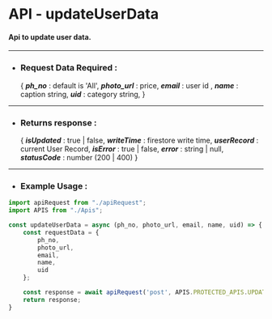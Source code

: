 # API - updateUserData
#### Api to update user data.

------------------------

- ### Request Data Required :

  {
  **_ph_no_** :  default is 'All',
  **_photo_url_** : price,
  **_email_** : user id ,
  **_name_** : caption string,
  **_uid_** : category string,
  }

------------------

- ### Returns response :

  {
  **_isUpdated_** : true | false,
  **_writeTime_** : firestore write time,
  **_userRecord_** : current User Record,
  **_isError_** : true | false,
  **_error_** : string | null,
  **_statusCode_** : number (200 | 400)
  }

----------------------

- ### Example Usage :

```javascript
import apiRequest from "./apiRequest";
import APIS from "./Apis";

const updateUserData = async (ph_no, photo_url, email, name, uid) => {
    const requestData = {
        ph_no,
        photo_url,
        email,
        name,
        uid
    };

    const response = await apiRequest('post', APIS.PROTECTED_APIS.UPDATE_USER_DATA, requestData, 'json', true);
    return response;
}
```